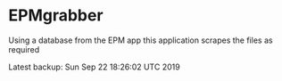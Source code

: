 # EPMgrabber
Using a database from the EPM app this application scrapes the files as required


Latest backup: Sun Sep 22 18:26:02 UTC 2019
